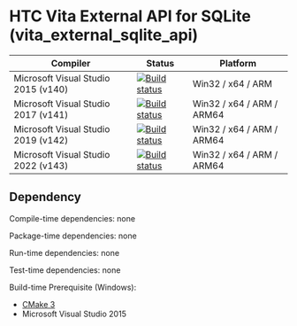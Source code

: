 # HTC Vita External API for SQLite (vita_external_sqlite_api)

| Compiler | Status | Platform |
|----------|--------|----------|
| Microsoft Visual Studio 2015 (v140) | [![Build status](https://ci.appveyor.com/api/projects/status/h1cd1164wpkorl4o/branch/main?svg=true)](https://ci.appveyor.com/project/kenelin/vita-external-sqlite-api/branch/main) | Win32 / x64 / ARM |
| Microsoft Visual Studio 2017 (v141) | [![Build status](https://ci.appveyor.com/api/projects/status/x83631ix1ewqi4ab/branch/main?svg=true)](https://ci.appveyor.com/project/kenelin/vita-external-sqlite-api-wmr43/branch/main) | Win32 / x64 / ARM / ARM64 |
| Microsoft Visual Studio 2019 (v142) | [![Build status](https://ci.appveyor.com/api/projects/status/jbv81ik7x4j9jh3k/branch/main?svg=true)](https://ci.appveyor.com/project/kenelin/vita-external-sqlite-api-1yrja/branch/main) | Win32 / x64 / ARM / ARM64 |
| Microsoft Visual Studio 2022 (v143) | [![Build status](https://ci.appveyor.com/api/projects/status/fil6ub2r30ke0rcp/branch/main?svg=true)](https://ci.appveyor.com/project/kenelin/vita-external-sqlite-api-4bwd0/branch/main) | Win32 / x64 / ARM / ARM64 |

## Dependency

Compile-time dependencies: none

Package-time dependencies: none

Run-time dependencies: none

Test-time dependencies: none

Build-time Prerequisite (Windows):

* [CMake 3](https://cmake.org/)
* Microsoft Visual Studio 2015
